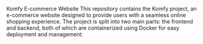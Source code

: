 Komfy E-commerce Website
This repository contains the Komfy project, an e-commerce website designed to provide users with a seamless online shopping experience. The project is split into two main parts: the frontend and backend, both of which are containerized using Docker for easy deployment and management.
